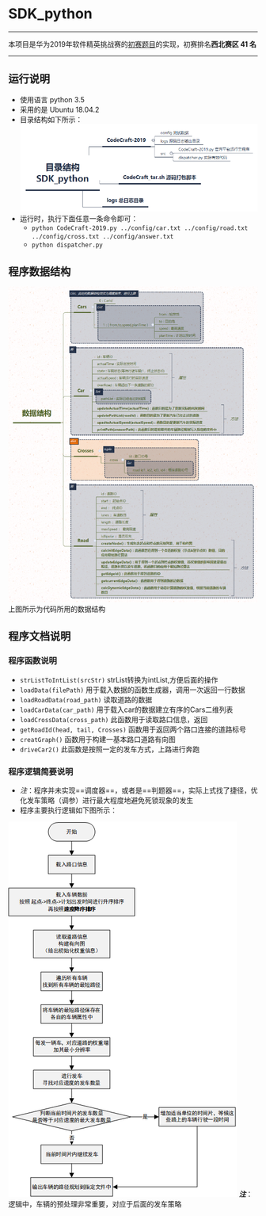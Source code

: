 # SDK_python

* * *

本项目是华为2019年软件精英挑战赛的[初赛题目](https://codecraft.huawei.com/Generaldetail)的实现，初赛排名**西北赛区 41 名**

* * *

## 运行说明

- 使用语言 python 3.5
- 采用的是 Ubuntu 18.04.2
- 目录结构如下所示：
     ![目录结构 SDK_python](docs/%E7%9B%AE%E5%BD%95%E7%BB%93%E6%9E%84%20SDK_python.png)
- 运行时，执行下面任意一条命令即可：
  - `python CodeCraft-2019.py ../config/car.txt ../config/road.txt ../config/cross.txt ../config/answer.txt`  
  - `python dispatcher.py`

## 程序数据结构

![数据结构](docs/%E6%95%B0%E6%8D%AE%E7%BB%93%E6%9E%84.png)
上图所示为代码所用的数据结构

## 程序文档说明

### 程序函数说明
* `strListToIntList(srcStr)`   strList转换为intList,方便后面的操作
* `loadData(filePath)`  用于载入数据的函数生成器，调用一次返回一行数据
* `loadRoadData(road_path)`  读取道路的数据
* `loadCarData(car_path)`  用于载入car的数据建立有序的Cars二维列表
* `loadCrossData(cross_path)`  此函数用于读取路口信息，返回
* `getRoadId(head, tail, Crosses)`  函数用于返回两个路口连接的道路标号
* `creatGraph()`  函数用于构建一基本路口道路有向图
* `driveCar2()`  此函数是按照一定的发车方式，上路进行奔跑

### 程序逻辑简要说明
* _注_：程序并未实现==调度器==，或者是==判题器==，实际上式找了捷径，优化发车策略（调参）进行最大程度地避免死锁现象的发生
* 程序主要执行逻辑如下图所示：
      
![程序逻辑](docs/%E7%A8%8B%E5%BA%8F%E9%80%BB%E8%BE%91.png)
**_注_**：逻辑中，车辆的预处理非常重要，对应于后面的发车策略
